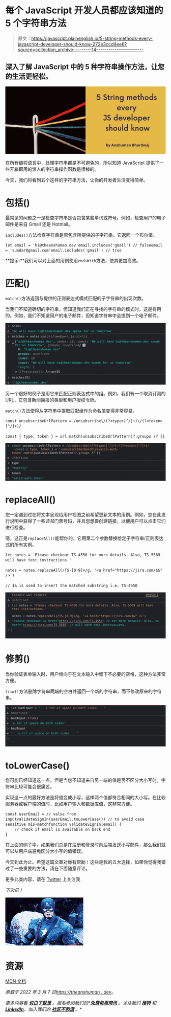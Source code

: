 # 每个 JavaScript 开发人员都应该知道的 5 个字符串方法

> 原文：<https://javascript.plainenglish.io/5-string-methods-every-javascript-developer-should-know-272e3ccd4ee6?source=collection_archive---------14----------------------->

## 深入了解 JavaScript 中的 5 种字符串操作方法，让您的生活更轻松。

![](img/d68fde933367ca4202135db338b13bfa.png)

在所有编程语言中，处理字符串都是不可避免的，所以知道 JavaScript 提供了一些开箱即用的惊人的字符串操作函数是很棒的。

今天，我们将看到五个这样的字符串方法，让你的开发者生活变得简单。

# 包括()

最常见的问题之一是检查字符串是否包含某些单词或符号。例如，检查用户的电子邮件是来自 Gmail 还是 Hotmail。

`includes()`方法检查字符串是否包含所提供的子字符串。它返回一个布尔值。

```
let email = 'hi@theanshuman.dev'email.includes('gmail') // falseemail = 'sundar@gmail.com'email.includes('gmail') // true
```

**提示:**我们可以对上面的用例使用`endsWith`方法，使其更加高效。

# 匹配()

`match()`方法返回与提供的正则表达式模式匹配的子字符串的出现次数。

当我们不知道确切的字符串，但知道我们正在寻找的字符串的模式时，这是有用的。例如，我们不知道用户的电子邮件，但知道字符串中会提到一个电子邮件。

![](img/6fcd5d5568615fde31adfff9393d80f9.png)

另一个很好的例子是用它来匹配正则表达式中的组。例如，我们有一个取消订阅的 URL，它包含新闻简报的类型和用户授权令牌。

`match()`方法使得从字符串中提取匹配组作为命名值变得非常容易。

```
const unsubscribeUrlPattern = /unsubscribe\/(?<type>[^/]+)\/(?<token>[^/]+)/

const { type, token } = url.match(unsubscribeUrlPattern)?.groups ?? {}
```

![](img/338a924f5aa8aa1f15c0ada9d1f972c1.png)

# replaceAll()

您一定遇到过在将文本呈现给用户视图之前希望更新文本的用例。例如，您在此发行说明中获得了一些*吉拉*门票号码，并且您想要创建链接，以便用户可以点击它们进行检查。

嗯，这正是`replaceAll()`能帮你的。它用第二个参数替换给定子字符串/正则表达式的所有实例。

```
let notes = 'Please checkout TS-4550 for more details. Also, TS-5589 will have test instructions.'

notes = notes.replaceAll(/TS-[0-9]+/g, '<a href="https://jira.com/$&" />')

// $& is used to insert the matched substring i.e. TS-4550
```

![](img/e3053f503a636fbd25b404ba588905e2.png)

# 修剪()

当你验证表单输入时，用户倾向于在文本输入中留下不必要的空格，这种方法非常方便。

`trim()`方法删除字符串两端的空白并返回一个新的字符串，而不修改原来的字符串。

![](img/a0ae5a6bdf6d5cdfa164b61c76ec2307.png)

# toLowerCase()

您可能已经知道这一点，但是当您不知道来自另一端的值是否不区分大小写时，字符串比较可能会很痛苦。

实现这一点的最好方法是将值变成小写，这样两个值都符合相同的大小写。在比较服务器或客户端的值时，比如用户输入和数据库值，这非常方便。

```
const userEmail = // value from inputvalidateSignIn(userEmail.toLowerCase()) // to avoid case sensitive mis-matchfunction validateSignIn(email) {
    // check if email is available on back end
}
```

在上面的例子中，如果我们总是在注册和登录时向后端发送小写邮件，那么我们就可以从用户端避免区分大小写的值错误。

今天到此为止。希望这篇文章对你有帮助！这些是我的五大选择，如果你觉得我错过了一些重要的方法，请在下面随意评论。

更多此类内容，请在 [Twitter](https://twitter.com/sun_anshuman) 上关注我

*下次见！*

![](img/2ada41d14eb50696174f80aa41c5f269.png)

# 资源

[MDN 文档](https://developer.mozilla.org/en-US/docs/Web/JavaScript/Reference/Global_Objects/String)

*原载于 2022 年 3 月 7 日*[*https://theanshuman . dev*](https://theanshuman.dev/articles/5-string-methods-every-javascript-developer-should-know-o2d)*。*

*更多内容看* [***说白了就是***](https://plainenglish.io/) *。报名参加我们的**[***免费每周简讯***](http://newsletter.plainenglish.io/) *。关注我们* [***推特***](https://twitter.com/inPlainEngHQ) *和*[***LinkedIn***](https://www.linkedin.com/company/inplainenglish/)*。加入我们的* [***社区不和谐***](https://discord.gg/GtDtUAvyhW) *。**